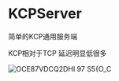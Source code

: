 # KCPServer
简单的KCP通用服务端

KCP相对于TCP 延迟明显低很多

![OCE87VDCQ2DHI 97 S5{O_C](https://user-images.githubusercontent.com/60800578/154793255-999cea9d-96c2-4b0d-b5d5-a76233137be2.png)
